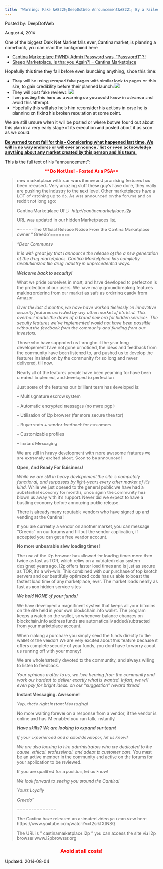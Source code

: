 ```yaml
---
title: "Warning: Fake &#8220;DeepDotWeb Announcement&#8221; By a Failed Market Owner"
---
```


Posted by: DeepDotWeb

<span>August 4, 2014</span>

<p>One of the biggest Dark Net Market fails ever, Cantina market, is planning a comeback, you can read the background here:</p>
<ul>
<li><a title="Permalink to Cantina Marketplace PWND: Admin Password was: “Password1″ ?!" href="2014/01/29/cantina-marketplace-pwnd-admin-password-was-password1/" target="_blank" rel="bookmark">Cantina Marketplace PWND: Admin Password was: “Password1″ ?!</a></li>
<li><a title="Permalink to Sheep Marketplace, Is that you Again?! – Cantina Marketplace" href="2014/01/20/sheep-marketplace-is-that-you-again-cantina-marketplace/" target="_blank" rel="bookmark">Sheep Marketplace, Is that you Again?! – Cantina Marketplace</a></li>
</ul>
<p class="post-box-title">Hopefully this time they fail before even launching anything, since this time:</p>
<ul>
<li>They will be using scraped fake pages with similar look to pages on this site, to gain credibility before their planned launch:

<img src="https://gir.pub/deepdotweb/imgs/2014/08/screengrab.png"/>
<li>They will post fake reviews:

<img src="https://gir.pub/deepdotweb/imgs/2014/08/fakerev.png"/>
<li>I am posting this here as a warning so you could know in advance and avoid this attempt.</li>
<li>Hopefully this will also help him reconsider his actions in case he is planning on fixing his broken reputation at some point.</li>
</ul>
<p>We are still unsure when it will be posted or where but we found out about this plan in a very early stage of its execution and posted about it as soon as we could.</p>
<p><strong><span style="text-decoration: underline;">Be warned to not fall for this &#8211; Considering what happened last time, We will in no way endorse or will ever announce / list or even acknowledge anything about any market created by this person and his team.</span></strong></p>
<p><span style="text-decoration: underline;">This is the full text of his &#8220;announcement&#8221;:</span></p>
<p style="text-align: center;"><span style="color: #ff0000;"><strong>** Do Not Use! &#8211; Posted As a PSA**</strong></span></p>
<blockquote>
<p class="post-box-title">new marketplace with star wars theme and promising features has been released.. Very amazing stuff these guy&#8217;s have done, they really are pushing the industry to the next level. Other marketplaces have a LOT of catching up to do. As was announced on the forums and on reddit not long ago:</p>
<p>Cantina Marketplace URL:  <em>http://cantinamarketplace.i2p</em></p>
<p>URL was updated in our hidden Marketplaces list.</p>
<p>======The Official Release Notice From the Cantina Marketplace owner &#8221; Greedo&#8221;=======</p></blockquote>
<div>
<div>
<blockquote><p><em>“Dear Community</em></p>
<p><em>It is with great joy that I announce the release of the a new generation of the drug marketplace. Cantina Marketplace has completly revolutionized the drug industry in unprecedented ways.</em></p>
<p><em><strong>Welcome back to security!</strong></em></p>
<p>What we pride ourselves in most, and have developed to perfection is the protection of our users. We have many groundbreaking features making ordering from our market as safe as ordering candy from Amazon.</p>
<p><em>Over the last 4 months, we have have worked tirelessly on innovative security features unrivaled by any other market of it&#8217;s kind. This overhaul marks the dawn of a brand new era for hidden services. The secuity features we&#8217;ve implemented would not have been possible without the feedback from the community and funding from our investors. </em></p>
<p>Those who have supported us throughout the year long developement have not gone unnoticed, the ideas and feedback from the community have been listened to, and pushed us to develop the features insisted on by the community for so long and never delivered, till now.</p>
<p>Nearly all of the features people have been yearning for have been created, implented, and developed to perfection.</p>
<p>Just some of the features our brilliant team has developed is:</p>
<p>&#8211; Multisignature escrow system</p>
<p>&#8211; Automatic encrypted messages (no more pgp!)</p>
<p>&#8211; Utilisation of i2p browser (far more secure then tor)</p>
<p>&#8211; Buyer stats + vendor feedback for customers</p>
<p>&#8211; Customizable profiles</p>
<p>&#8211; Instant Messaging</p>
<p>We are still in heavy development with more awesome features we are extremely excited about. Soon to be announced!</p>
<p><strong>Open, And Ready For Buisiness!</strong></p>
<p><em>While we are still in heavy devlopement the site is completely functional, and surpasses by light-years every other market of it&#8217;s kind. </em>While we just opened to the general public we have had a substantial economy for months, once again the community has blown us away with it&#8217;s support. Never did we expect to have a bustling economy before annoucing public release.</p>
<p>There is already many reputable vendors who have signed up and vending at the Cantina!</p>
<p>If you are currently a vendor on another market, you can message &#8220;Greedo&#8221; on our forums and fill out the vendor application, if accepted you can get a free vendor account.</p>
<p><strong>No more unbearable slow loading times!</strong></p>
<p>The use of the i2p browser has allowed for loading times more then twice as fast as TOR, which relies on a outdated relay system designed years ago. I2p offers faster load times and is just as secure as TOR, it&#8217;s a win-win. This combined with our purchase of top knotch servers and our beatifully optimized code has us able to boast the fastest load time of any marketplace, ever. The market loads nearly as fast as non hidden service sites!</p>
<p><em><strong>We hold NONE of your funds!</strong></em></p>
<p>We have developed a magnificent system that keeps all your bitcoins on the site held in your own blockchain.info wallet. The program keeps a watch on the wallet, so whenever balance changes on blockchain.info address funds are automatically added/subtracted from your marketplace account.</p>
<p>When making a purchase you simply send the funds directly to the wallet of the vendor! We are very excited about this feature because it offers complete security of your funds, you dont have to worry about us running off with your money!</p>
<p>We are wholehartedly devoted to the communtity, and always willing to listen to feedback.</p>
<p><em>Your opinions matter to us, we love hearing from the community and work our hardest to deliver exactly what is wanted. Infact, we will even pay for bright ideas. on our &#8220;suggestion&#8221; reward thread </em></p>
<p><strong>Instant Messaging. Awesome!</strong></p>
<p><em>Yep, that&#8217;s right Instant Messaging!</em></p>
<p>No more waiting forever on a response from a vendor, if the vendor is online and has IM enabled you can talk, instantly!</p>
<p><em><strong>Have skills? We are looking to expand our team!</strong></em></p>
<p><em>If your experienced and a silled developer, let us know!</em></p>
<p><em>We are also looking to hire administrators who are dedicated to the cause, ethical, professional, and adept to customer care. </em>You must be an active member in the community and active on the forums for your application to be reviewed.</p>
<p>If you are qualified for a position, let us know!</p>
<p><em>We look forward to seeing you around the Cantina!</em></p>
<p><em>Yours Loyally</em></p>
<p><em>Greedo”</em></p>
<p>==============</p>
<p>The Cantina have released an animated video you can view here: https://www.youtube.com/watch?v=t2srkfXtNSQ</p>
<p>The URL is &#8221; cantinamarketplace.i2p &#8221; you can access the site via i2p browser www.i2pbrowser.org</p></blockquote>
</div>
</div>
<h3 style="text-align: center;"><span style="color: #ff0000;"><strong>Avoid at all costs!</strong></span></h3>


Updated: 2014-08-04
    
